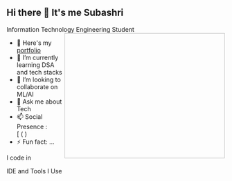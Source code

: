 ## Hi there 👋 It's me Subashri

Information Technology Engineering Student
<img align="right" width="370" height="290" src=" ">

- 🔭 Here's my [portfolio]( )
- 🌱 I’m currently learning DSA and tech stacks
- 👯 I’m looking to collaborate on ML/AI
- 💬 Ask me about Tech
- 📫 Social Presence :
  <br/> [<img src=" "/> ( )
- ⚡ Fun fact: ...

I code in 


IDE and Tools I Use

